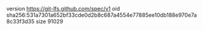 version https://git-lfs.github.com/spec/v1
oid sha256:531a7301a652bf33cde0d2b8c687a4554e77885ee10db188e970e7a8c33f3d35
size 91029
